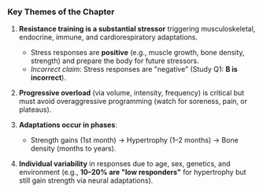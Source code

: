 ### Key Themes of the Chapter  
1. **Resistance training is a substantial stressor** triggering musculoskeletal, endocrine, immune, and cardiorespiratory adaptations.  
   - Stress responses are **positive** (e.g., muscle growth, bone density, strength) and prepare the body for future stressors.  
   - *Incorrect claim*: Stress responses are "negative" (Study Q1: **B is incorrect**).  

2. **Progressive overload** (via volume, intensity, frequency) is critical but must avoid overaggressive programming (watch for soreness, pain, or plateaus).  
3. **Adaptations occur in phases**:  
   - Strength gains (1st month) → Hypertrophy (1–2 months) → Bone density (months to years).  
4. **Individual variability** in responses due to age, sex, genetics, and environment (e.g., **10–20% are "low responders"** for hypertrophy but still gain strength via neural adaptations).  
